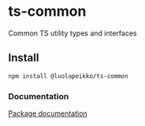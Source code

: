 # ts-common
Common TS utility types and interfaces

## Install
```bash
npm install @luolapeikko/ts-common
```

### Documentation
[Package documentation](https://tsdocs.dev/docs/@luolapeikko/ts-common/)